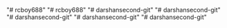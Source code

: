 "# rcboy688" 
"# rcboy688" 
"# darshansecond-git" 
"# darshansecond-git" 
"# darshansecond-git" 
"# darshansecond-git" 
"# darshansecond-git" 
